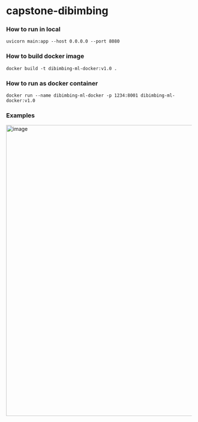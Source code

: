 # capstone-dibimbing

### How to run in local

```
uvicorn main:app --host 0.0.0.0 --port 8080
```

### How to build docker image

```
docker build -t dibimbing-ml-docker:v1.0 .
```

### How to run as docker container

```
docker run --name dibimbing-ml-docker -p 1234:8001 dibimbing-ml-docker:v1.0
```

### Examples
<img width="790" alt="image" src="https://github.com/user-attachments/assets/756a4e7b-9b7f-42e9-b112-794fd135b6b5">


